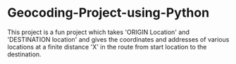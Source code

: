 # Geocoding-Project-using-Python
This project is a fun project which takes 'ORIGIN Location' and 'DESTINATION location' and gives the 
coordinates and addresses of various locations at a finite distance 'X' in the route from start location to the destination.

